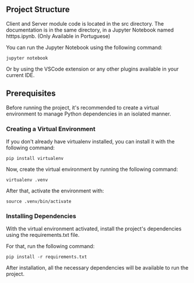 ## Project Structure

Client and Server module code is located in the src directory.
The documentation is in the same directory, in a Jupyter Notebook named htttps.ipynb. (Only Available in Portuguese)

You can run the Jupyter Notebook using the following command:

    jupyter notebook

Or by using the VSCode extension or any other plugins available in your current IDE.

## Prerequisites

Before running the project, it's recommended to create a virtual environment to manage Python dependencies in an isolated manner.

### Creating a Virtual Environment

If you don't already have virtualenv installed, you can install it with the following command:

    pip install virtualenv

Now, create the virtual environment by running the following command:

    virtualenv .venv

After that, activate the environment with:

    source .venv/bin/activate

### Installing Dependencies

With the virtual environment activated, install the project's dependencies using the requirements.txt file.

For that, run the following command:

    pip install -r requirements.txt

After installation, all the necessary dependencies will be available to run the project.
